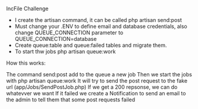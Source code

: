 IncFile Challenge


- I create the artisan command, it can be called php artisan send:post
- Must change your .ENV to define email and database credentials, also change QUEUE_CONNECTION parameter to  QUEUE_CONNECTION=database
- Create queue:table and queue:failed tables and migrate them.
- To start thw jobs  php artisan queue:work

How this works:

The command send:post add to the queue a new job
Then we start the jobs with   php artisan queue:work
It will try to send the post request to the fake url (app/Jobs/SendPostJob.php)
If we get a 200 repsonse, we can do whatevver we want 
If it failed we create a Notification to send an email to the admin to tell them that some post requests failed









